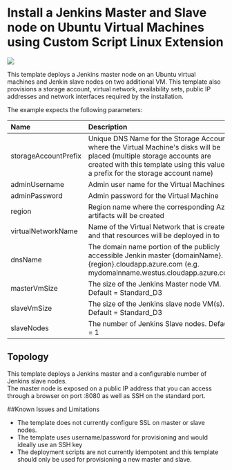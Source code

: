 # Install a Jenkins Master and Slave node on Ubuntu Virtual Machines using Custom Script Linux Extension

<a href="https://azuredeploy.net/" target="_blank">
    <img src="http://azuredeploy.net/deploybutton.png"/>
</a>

This template deploys a Jenkins master node on an Ubuntu virtual machines and Jenkin slave nodes on two additional VM. This template also provisions a storage account, virtual network, availability sets, public IP addresses and network interfaces required by the installation.

The example expects the following parameters:

| Name   | Description    |
|:--- |:---|
| storageAccountPrefix  | Unique DNS Name for the Storage Account where the Virtual Machine's disks will be placed (multiple storage accounts are created with this template using this value as a prefix for the storage account name) |
| adminUsername  | Admin user name for the Virtual Machines  |
| adminPassword  | Admin password for the Virtual Machine  |
| region | Region name where the corresponding Azure artifacts will be created |
| virtualNetworkName | Name of the Virtual Network that is created and that resources will be deployed in to |
| dnsName | The domain name portion of the publicly accessible Jenkin master {domainName}.{region}.cloudapp.azure.com (e.g. mydomainname.westus.cloudapp.azure.com)|
| masterVmSize | The size of the Jenkins Master node VM.  Default = Standard_D3
| slaveVmSize | The size of the Jenkins slave node VM(s).  Default = Standard_D3
| slaveNodes | The number of Jenkins Slave nodes.  Default = 1

Topology
--------

This template deploys a Jenkins master and a configurable number of Jenkins slave nodes.  
The master node is exposed on a public IP address that you can access through a browser on port :8080 as well as SSH on the standard port.

##Known Issues and Limitations
- The template does not currently configure SSL on master or slave nodes.
- The template uses username/password for provisioning and would ideally use an SSH key
- The deployment scripts are not currently idempotent and this template should only be used for provisioning a new master and slave.
